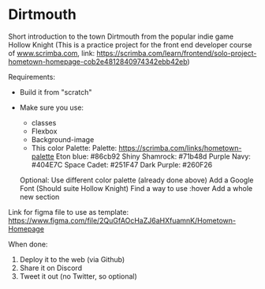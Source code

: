 # Dirtmouth
Short introduction to the town Dirtmouth from the popular indie game Hollow Knight
(This is a practice project for the front end developer course of www.scrimba.com, link: https://scrimba.com/learn/frontend/solo-project-hometown-homepage-cob2e4812840974342ebb42eb)

Requirements:
- Build it from "scratch"
- Make sure you use:
    - classes
    - Flexbox
    - Background-image
    - This color Palette: 
        Palette: https://scrimba.com/links/hometown-palette
        Eton blue: #86cb92
        Shiny Shamrock: #71b48d
        Purple Navy: #404E7C
        Space Cadet: #251F47
        Dark Purple: #260F26

    Optional: Use different color palette (already done above)
    Add a Google Font (Should suite Hollow Knight)
    Find a way to use :hover
    Add a whole new section

Link for figma file to use as template: https://www.figma.com/file/2QuGfAOcHaZJ6aHXfuamnK/Hometown-Homepage


When done: 
1. Deploy it to the web (via Github)
2. Share it on Discord
3. Tweet it out (no Twitter, so optional)